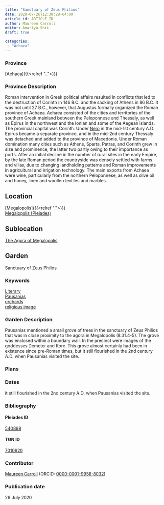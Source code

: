 ```yaml
---
title: "Sanctuary of Zeus Philios"
date: 2020-07-26T12:30:28-04:00
article_id: ARTICLE_ID
author: Maureen Carroll
editor: Amartya Shri
draft: true

categories:
 - "Achaea"
---
```


### Province

[Achaea]({{<relref "..">}})

### Province Description

Roman intervention in Greek political affairs resulted in conflicts that led to the destruction of Corinth in 146 B.C. and the sacking of Athens in 86 B.C. It was not until 27 B.C., however, that Augustus formally organized the Roman province of Achaea. Achaea consisted of the cities and territories of the southern Greek mainland between the Peloponnese and Thessaly, as well as Epirus in the northwest and the Ionian and some of the Aegean islands.
The provincial capital was Corinth. Under [Nero](link) in the mid-1st century A.D. Epirus became a separate province, and in the mid-2nd century Thessaly was detached and added to the province of Macedonia. Under Roman domination many cities such as Athens, Sparta, Patras, and Corinth grew in size and prominence, the latter two partly owing to their importance as ports.  After an initial decline in the number of rural sites in the early Empire, by the late Roman period the countryside was densely settled with farms and villas, due to changing landholding patterns and Roman improvements in agricultural and irrigation technology. The main exports from Achaea were wine, particularly from the northern Peloponnese, as well as olive oil and honey, linen and woollen textiles and marbles.

## Location


[Megalopolis]({{<relref ".">}}) \
[Megalopolis (Pleiades)](https://pleiades.stoa.org/places/540898)

<!--### Location Description-->

<!-- LEAVE THIS BLANK FOR NOW -->

## Sublocation

[The Agora of Megalopolis](#)

<!--### Sublocation Description-->

<!-- DESCRIPTION -->

## Garden


Sanctuary of Zeus Philios


### Keywords

[Literary](#) \
[Pausanias](https://www.britannica.com/biography/Pausanias-Greek-geographer) \
[orchards](http://vocab.getty.edu/page/aat/300008890) \
[religious image](#)

### Garden Description

Pausanias mentioned a small grove of trees in the sanctuary of Zeus Philios that was in close proximity to the agora in Megalopolis (8.31.4-5).  The grove was enclosed within a boundary wall.  In the precinct were images of the goddesses Demeter and Kore.  This grove almost certainly had been in existence since pre-Roman times, but it still flourished in the 2nd century A.D. when Pausanias visited the site.

<!--### Maps-->

<!--
OLD WAY (DO NOT USE)
![alt_text](../../images/image_name.ext)
*CAPTION*

NEW WAY ↓↓↓↓
{{< figure src="../../images/image_name.ext" alt="ALT_TEXT" title="CAPTION" >}}
-->

### Plans

<!--
OLD WAY (DO NOT USE)
![alt_text](../../images/image_name.ext)
*CAPTION*

NEW WAY ↓↓↓↓
{{< figure src="../../images/image_name.ext" alt="ALT_TEXT" title="CAPTION" >}}
-->

<!--### Images-->

<!--
OLD WAY (DO NOT USE)
![alt_text](../../images/image_name.ext)
*CAPTION*

NEW WAY ↓↓↓↓
{{< figure src="../../images/image_name.ext" alt="ALT_TEXT" title="CAPTION" >}}
-->

### Dates

it still flourished in the 2nd century A.D. when Pausanias visited the site.

### Bibliography

<!--
- BIB_ENTRY [(worldcat)](WORLDCAT_LINK_URL)
-->

<!--#### Periodo ID-->

<!-- [PERIODO_ID](https://pleiades.stoa.org/places/PLEIADES_ID) -->

#### Pleiades ID

[540898](https://pleiades.stoa.org/places/540898)

#### TGN ID

[7010920](http://vocab.getty.edu/page/tgn/7010920)

### Contributor

[Maureen Carroll](link) (ORCID: [0000-0001-9958-8032](https://orcid.org/0000-0001-9958-8032))

### Publication date

26 July 2020

<!--### Related articles-->

<!-- Links to other related articles. Leave blank for now -->
